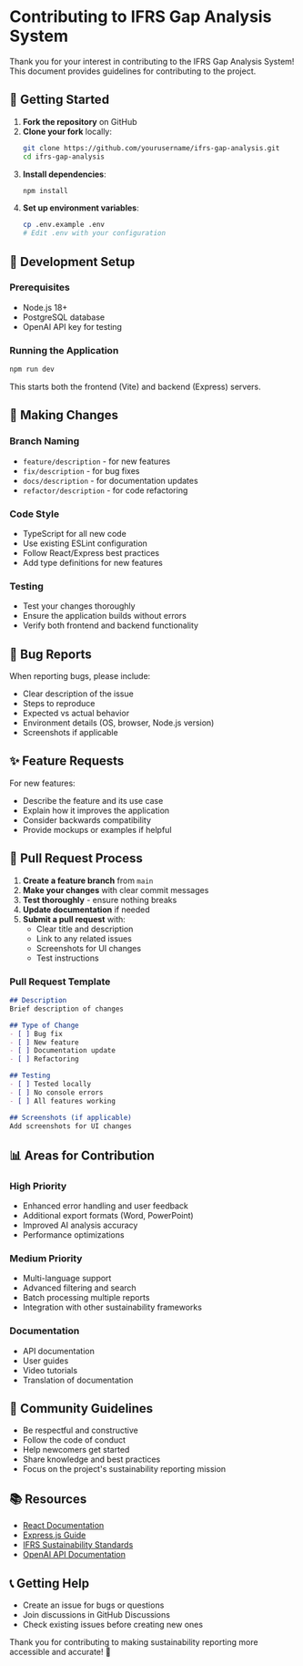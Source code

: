 # Contributing to IFRS Gap Analysis System

Thank you for your interest in contributing to the IFRS Gap Analysis System! This document provides guidelines for contributing to the project.

## 🚀 Getting Started

1. **Fork the repository** on GitHub
2. **Clone your fork** locally:
   ```bash
   git clone https://github.com/yourusername/ifrs-gap-analysis.git
   cd ifrs-gap-analysis
   ```
3. **Install dependencies**:
   ```bash
   npm install
   ```
4. **Set up environment variables**:
   ```bash
   cp .env.example .env
   # Edit .env with your configuration
   ```

## 🔧 Development Setup

### Prerequisites
- Node.js 18+
- PostgreSQL database
- OpenAI API key for testing

### Running the Application
```bash
npm run dev
```

This starts both the frontend (Vite) and backend (Express) servers.

## 📝 Making Changes

### Branch Naming
- `feature/description` - for new features
- `fix/description` - for bug fixes
- `docs/description` - for documentation updates
- `refactor/description` - for code refactoring

### Code Style
- TypeScript for all new code
- Use existing ESLint configuration
- Follow React/Express best practices
- Add type definitions for new features

### Testing
- Test your changes thoroughly
- Ensure the application builds without errors
- Verify both frontend and backend functionality

## 🐛 Bug Reports

When reporting bugs, please include:
- Clear description of the issue
- Steps to reproduce
- Expected vs actual behavior
- Environment details (OS, browser, Node.js version)
- Screenshots if applicable

## ✨ Feature Requests

For new features:
- Describe the feature and its use case
- Explain how it improves the application
- Consider backwards compatibility
- Provide mockups or examples if helpful

## 🔀 Pull Request Process

1. **Create a feature branch** from `main`
2. **Make your changes** with clear commit messages
3. **Test thoroughly** - ensure nothing breaks
4. **Update documentation** if needed
5. **Submit a pull request** with:
   - Clear title and description
   - Link to any related issues
   - Screenshots for UI changes
   - Test instructions

### Pull Request Template
```markdown
## Description
Brief description of changes

## Type of Change
- [ ] Bug fix
- [ ] New feature
- [ ] Documentation update
- [ ] Refactoring

## Testing
- [ ] Tested locally
- [ ] No console errors
- [ ] All features working

## Screenshots (if applicable)
Add screenshots for UI changes
```

## 📊 Areas for Contribution

### High Priority
- Enhanced error handling and user feedback
- Additional export formats (Word, PowerPoint)
- Improved AI analysis accuracy
- Performance optimizations

### Medium Priority
- Multi-language support
- Advanced filtering and search
- Batch processing multiple reports
- Integration with other sustainability frameworks

### Documentation
- API documentation
- User guides
- Video tutorials
- Translation of documentation

## 🤝 Community Guidelines

- Be respectful and constructive
- Follow the code of conduct
- Help newcomers get started
- Share knowledge and best practices
- Focus on the project's sustainability reporting mission

## 📚 Resources

- [React Documentation](https://react.dev/)
- [Express.js Guide](https://expressjs.com/)
- [IFRS Sustainability Standards](https://www.ifrs.org/sustainability/)
- [OpenAI API Documentation](https://platform.openai.com/docs)

## 📞 Getting Help

- Create an issue for bugs or questions
- Join discussions in GitHub Discussions
- Check existing issues before creating new ones

Thank you for contributing to making sustainability reporting more accessible and accurate! 🌱